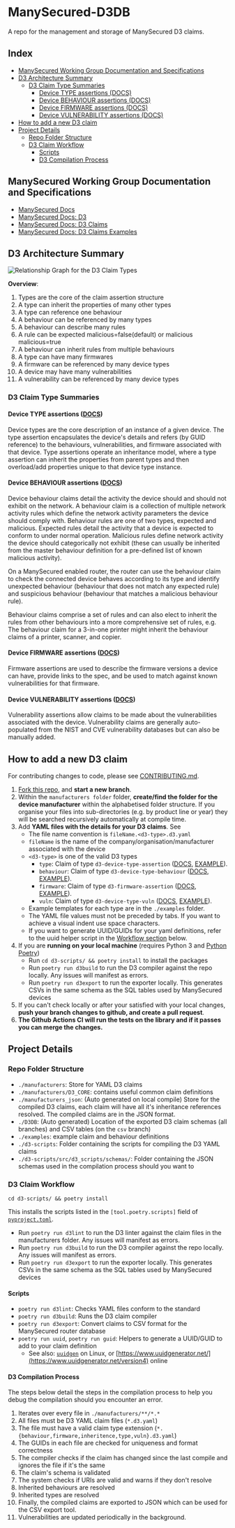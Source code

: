 # ManySecured-D3DB <!-- omit in toc -->

A repo for the management and storage of ManySecured D3 claims.

## Index <!-- omit in toc -->

- [ManySecured Working Group Documentation and Specifications](#manysecured-working-group-documentation-and-specifications)
- [D3 Architecture Summary](#d3-architecture-summary)
  - [D3 Claim Type Summaries](#d3-claim-type-summaries)
    - [Device TYPE assertions (DOCS)](#device-type-assertions-docs)
    - [Device BEHAVIOUR assertions (DOCS)](#device-behaviour-assertions-docs)
    - [Device FIRMWARE assertions (DOCS)](#device-firmware-assertions-docs)
    - [Device VULNERABILITY assertions (DOCS)](#device-vulnerability-assertions-docs)
- [How to add a new D3 claim](#how-to-add-a-new-d3-claim)
- [Project Details](#project-details)
  - [Repo Folder Structure](#repo-folder-structure)
  - [D3 Claim Workflow](#d3-claim-workflow)
    - [Scripts](#scripts)
    - [D3 Compilation Process](#d3-compilation-process)

## ManySecured Working Group Documentation and Specifications

- [ManySecured Docs](https://specs.manysecured.net/)
- [ManySecured Docs: D3](https://specs.manysecured.net/d3)
- [ManySecured Docs: D3 Claims](https://specs.manysecured.net/d3/D3%20claims)
- [ManySecured Docs: D3 Claims Examples](https://specs.manysecured.net/d3/D3%20claim%20examples)

## D3 Architecture Summary

![Relationship Graph for the D3 Claim Types](https://specs.manysecured.net/assets/images/D3-claim-dep-graph-96f91e185abcfdffb986e2410386fba1.svg)

**Overview**:
1. Types are the core of the claim assertion structure
2. A type can inherit the properties of many other types
3. A type can reference one behaviour
4. A behaviour can be referenced by many types
5. A behaviour can describe many rules
6. A rule can be expected malicious=false(default) or malicious malicious=true
7. A behaviour can inherit rules from multiple behaviours
8. A type can have many firmwares
9. A firmware can be referenced by many device types
10. A device may have many vulnerabilities
11. A vulnerability can be referenced by many device types

### D3 Claim Type Summaries

#### Device TYPE assertions ([DOCS](https://specs.manysecured.net/d3/D3%20claim%20examples#device-type-assertion))

Device types are the core description of an instance of a given device. The type assertion encapsulates the device's details and refers (by GUID reference) to the behaviours, vulnerabilities, and firmware associated with that device. Type assertions operate an inheritance model, where a type assertion can inherit the properties from parent types and then overload/add properties unique to that device type instance.

#### Device BEHAVIOUR assertions ([DOCS](https://specs.manysecured.net/d3/D3%20claim%20examples#device-behaviour-assertion))

Device behaviour claims detail the activity the device should and should not exhibit on the network. A behaviour claim is a collection of multiple network activity rules which define the network activity parameters the device should comply with. Behaviour rules are one of two types, expected and malicious. Expected rules detail the activity that a device is expected to conform to under normal operation. Malicious rules define network activity the device should categorically not exhibit (these can usually be inherited from the master behaviour definition for a pre-defined list of known malicious activity).

On a ManySecured enabled router, the router can use the behaviour claim to check the connected device behaves according to its type and identify unexpected behaviour (behaviour that does not match any expected rule) and suspicious behaviour (behaviour that matches a malicious behaviour rule).

Behaviour claims comprise a set of rules and can also elect to inherit the rules from other behaviours into a more comprehensive set of rules, e.g. The behaviour claim for a 3-in-one printer might inherit the behaviour claims of a printer, scanner, and copier.

#### Device FIRMWARE assertions ([DOCS](https://specs.manysecured.net/d3/D3%20claim%20examples#device-firmware-assertions))

Firmware assertions are used to describe the firmware versions a device can have, provide links to the spec, and be used to match against known vulnerabilities for that firmware.

#### Device VULNERABILITY assertions ([DOCS](https://specs.manysecured.net/d3/D3%20claim%20examples#device-vulnerability-assertion))

Vulnerability assertions allow claims to be made about the vulnerabilities associated with the device. Vulnerability claims are generally auto-populated from the NIST and CVE vulnerability databases but can also be manually added.

## How to add a new D3 claim

For contributing changes to code, please see [CONTRIBUTING.md](./CONTRIBUTING.md).

1. [Fork this repo](https://github.com/TechWorksHub/ManySecured-D3DB/fork), and **start a new branch**.
2. Within the `manufacturers folder` folder, **create/find the folder for the device manufacturer** within the alphabetised folder structure. If you organise your files into sub-directories (e.g. by product line or year) they will be searched recursively automatically at compile time.
3. Add **YAML files with the details for your D3 claims**. See
    - The file name convention is `fileName.<d3-type>.d3.yaml`
    - `fileName` is the name of the company/organisation/manufacturer associated with the device
    - `<d3-type>` is one of the valid D3 types
        - `type`: Claim of type `d3-device-type-assertion` ([DOCS](https://specs.manysecured.net/d3/D3%20claim%20examples#device-type-assertion), [EXAMPLE](./examples/type-template.type.d3.yaml)).
        - `behaviour`: Claim of type `d3-device-type-behaviour` ([DOCS](https://specs.manysecured.net/d3/D3%20claim%20examples#device-behaviour-assertion), [EXAMPLE](./examples/behaviour-template.behaviour.d3.yaml)).
        - `firmware`: Claim of type `d3-firmware-assertion` ([DOCS](https://specs.manysecured.net/d3/D3%20claim%20examples#device-firmware-assertions), [EXAMPLE](./examples/firmware-template.firmware.d3.yaml)).
        - `vuln`: Claim of type `d3-device-type-vuln` ([DOCS](https://specs.manysecured.net/d3/D3%20claim%20examples#device-vulnerability-assertion), [EXAMPLE](./examples/vulnerability-template.vuln.d3.yaml)).
    - Example templates for each type are in the `./examples` folder.
    - The YAML file values must not be preceded by tabs. If you want to achieve a visual indent use space characters.
    - If you want to generate UUID/GUIDs for your yaml definitions, refer to the uuid helper script in the [Workflow section](#workflow) below.
4. If you are **running on your local machine** (requires Python 3 and [Python Poetry](https://python-poetry.org/))
    - Run `cd d3-scripts/ && poetry install` to install the packages
    - Run `poetry run d3build` to run the D3 compiler against the repo locally. Any issues will manifest as errors.
    - Run `poetry run d3export` to run the exporter locally. This generates CSVs in the same schema as the SQL tables used by ManySecured devices
5. If you can't check locally or after your satisfied with your local changes, **push your branch changes to github, and create a pull request**.
6. **The Github Actions CI will run the tests on the library and if it passes you can merge the changes.**

## Project Details

### Repo Folder Structure
- `./manufacturers`: Store for YAML D3 claims
- `./manufacturers/D3_CORE`: contains useful common claim definitions
- `./manufacturers_json`: (Auto generated on local compile) Store for the compiled D3 claims, each claim will have all it's inheritance references resolved. The compiled claims are in the JSON format.
- `./D3DB`: (Auto generated) Location of the exported D3 claim schemas (all branches) and CSV tables (on the `csv` branch)
- `./examples`: example claim and behaviour definitions
- `./d3-scripts`: Folder containing the scripts for compiling the D3 YAML claims
- `./d3-scripts/src/d3_scripts/schemas/`: Folder containing the JSON schemas used in the compilation process should you want to

### D3 Claim Workflow

`cd d3-scripts/ && poetry install`

This installs the scripts listed in the `[tool.poetry.scripts]` field of [`pyproject.toml`](./d3-scripts/pyproject.toml).
- Run `poetry run d3lint` to run the D3 linter against the claim files in the manufacturers folder. Any issues will manifest as errors.
- Run `poetry run d3build` to run the D3 compiler against the repo locally. Any issues will manifest as errors.
- Run `poetry run d3export` to run the exporter locally. This generates CSVs in the same schema as the SQL tables used by ManySecured devices

#### Scripts

- `poetry run d3lint`: Checks YAML files conform to the standard
- `poetry run d3build`: Runs the D3 claim compiler
- `poetry run d3export`: Convert claims to CSV format for the ManySecured router database
- `poetry run uuid`, `poetry run guid`: Helpers to generate a UUID/GUID to add to your claim definition
    - See also: [`uuidgen`](https://man7.org/linux/man-pages/man1/uuidgen.1.html) on Linux, or [https://www.uuidgenerator.net/](https://www.uuidgenerator.net/version4) online

#### D3 Compilation Process

The steps below detail the steps in the compilation process to help you
debug the compilation should you encounter an error.
1. Iterates over every file in `./manufacturers/**/*.*`
2. All files must be D3 YAML claim files (`*.d3.yaml`)
3. The file must have a valid claim type extension (`*.{behaviour,firmware,inheritence,type,vuln}.d3.yaml`)
4. The GUIDs in each file are checked for uniqueness and format correctness
5. The compiler checks if the claim has changed since the last compile and ignores the file if it's the same
6. The claim's schema is validated
7. The system checks if URIs are valid and warns if they don't resolve
8. Inherited behaviours are resolved
9. Inherited types are resolved
10. Finally, the compiled claims are exported to JSON which can be used for the CSV export tool.
11. Vulnerabilities are updated periodically in the background.
